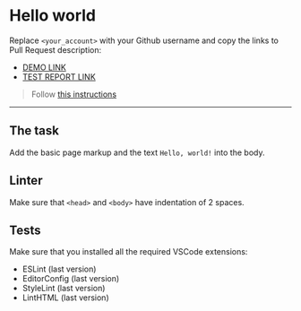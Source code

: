 # Hello world

Replace `<your_account>` with your Github username and copy the links to Pull Request description:
- [DEMO LINK](https://Pavlo-Petrashevskyi.github.io/layout_hello-world/)
- [TEST REPORT LINK](https://Pavlo-Petrashevskyi.github.io/layout_hello-world/report/html_report/)

> Follow [this instructions](https://mate-academy.github.io/layout_task-guideline/#how-to-solve-the-layout-tasks-on-github)
___

## The task

Add the basic page markup and the text `Hello, world!` into the body.

## Linter

Make sure that `<head>` and `<body>` have indentation of 2 spaces.

## Tests

Make sure that you installed all the required VSCode extensions:

- ESLint (last version)
- EditorConfig (last version)
- StyleLint (last version)
- LintHTML (last version)
